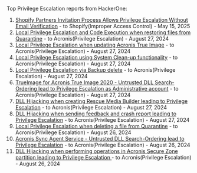 Top Privilege Escalation reports from HackerOne:

1. [Shopify Partners Invitation Process Allows Privilege Escalation Without Email Verification](https://hackerone.com/reports/2885269) - to Shopify(Improper Access Control) - May 15, 2025
2. [Local Privilege Escalation and Code Execution when restoring files from Quarantine](https://hackerone.com/reports/980500) - to Acronis(Privilege Escalation) - August 27, 2024
3. [Local Privilege Escalation when updating Acronis True Image](https://hackerone.com/reports/1075449) - to Acronis(Privilege Escalation) - August 27, 2024
4. [Local Privilege Escalation using System Clean-up functionality](https://hackerone.com/reports/996576) - to Acronis(Privilege Escalation) - August 27, 2024
5. [Local Privilege Escalation via Backup delete](https://hackerone.com/reports/1003007) - to Acronis(Privilege Escalation) - August 27, 2024
6. [TrueImage for Acronis True Image 2020 - Untrusted DLL Search-Ordering lead to Privilege Escalation as Administrative account](https://hackerone.com/reports/959017) - to Acronis(Privilege Escalation) - August 27, 2024
7. [DLL Hijacking when creating Rescue Media Builder leading to Privilege Escalation](https://hackerone.com/reports/1010552) - to Acronis(Privilege Escalation) - August 27, 2024
8. [DLL Hijacking when sending feedback and crash report leading to Privilege Escalation](https://hackerone.com/reports/1008427) - to Acronis(Privilege Escalation) - August 27, 2024
9. [Local Privilege Escalation when deleting a file from Quarantine](https://hackerone.com/reports/983363) - to Acronis(Privilege Escalation) - August 26, 2024
10. [Acronis Sync Agent Service - Untrusted DLL Search-Ordering lead to Privilege Escalation](https://hackerone.com/reports/924493) - to Acronis(Privilege Escalation) - August 26, 2024
11. [DLL Hijacking when performing operations in Acronis Secure Zone partition leading to Privilege Escalation
](https://hackerone.com/reports/1004740) - to Acronis(Privilege Escalation) - August 26, 2024

